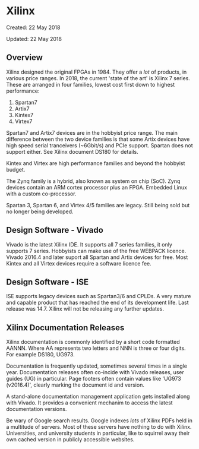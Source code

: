 # Xilinx
Created: 22 May 2018

Updated: 22 May 2018

## Overview

Xilinx designed the original FPGAs in 1984. They offer a *lot* of
products, in various price ranges. In 2018, the current 'state of the art'
is Xilinx 7 series. These are arranged in four families, lowest cost first
down to highest performance:

1. Spartan7
2. Artix7
3. Kintex7
4. Virtex7

Spartan7 and Artix7 devices are in the hobbyist price range. The main difference
between the two device families is that some Artix devices have high speed serial
tranceivers (~6Gbit/s) and PCIe support. Spartan does not support either. See
Xilinx document DS180 for details.

Kintex and Virtex are high performance families and beyond the hobbyist budget.

The Zynq family is a hybrid, also known as system on chip (SoC). Zynq devices contain
an ARM cortex processor plus an FPGA. Embedded Linux with a custom co-processor.

Spartan 3, Spartan 6, and Virtex 4/5 families are legacy. Still being sold but
no longer being developed.

## Design Software - Vivado

Vivado is the latest Xilinx IDE. It supports all 7 series families, it only supports
7 series. Hobbyists can make use of the free WEBPACK licence. Vivado 2016.4
and later suport all Spartan and Artix devices for free. Most Kintex and all Virtex devices require a software licence fee.

## Design Software - ISE

ISE supports legacy devices such as Spartan3/6 and CPLDs. A very mature and capable
product that has reached the end of its development life. Last release was 14.7.
Xilinx will not be releasing any further updates.

## Xilinx Documentation Releases

Xilinx documentation is commonly identified by a short code formatted AANNN<N>.
Where AA represents two letters and NNN<N> is three or four digits. For example
DS180, UG973.

Documentation is frequently updated, sometimes several times in a single year.
Documentation releases often co-incide with Vivado releases, user guides (UG)
in particular. Page footers often contain values like 'UG973 (v2016.4)',
clearly marking the document id and version.

A stand-alone documentation management application gets installed along with Vivado.
It provides a convenient mechanim to access the latest documentation versions.

Be wary of Google search results. Google indexes *lots* of Xilinx PDFs held in
a multitude of servers. Most of these servers have nothing to do with Xilinx.
Universities, and university students in particular, like to squirrel away their
own cached version in publicly accessible websites.
